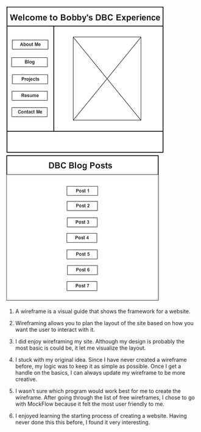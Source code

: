 ![wireframe index](/week-2/imgs/wireframe-index.png)
![wireframe blog index](/week-2/imgs/wireframe-blog-index.png)

1. A wireframe is a visual guide that shows the framework for a website.

2. Wireframing allows you to plan the layout of the site based on how you want the user to interact with it.

3. I did enjoy wireframing my site. Although my design is probably the most basic is could be, it let me visualize the layout.

4. I stuck with my original idea. Since I have never created a wireframe before, my logic was to keep it as simple as possible. Once I get a handle on the basics, I can always update my wireframe to be more creative. 

5. I wasn’t sure which program would work best for me to create the wireframe. After going through the list of free wireframes, I chose to go with MockFlow because it felt the most user friendly to me.

6. I enjoyed learning the starting process of creating a website. Having never done this this before, I found it very interesting. 